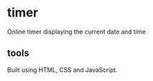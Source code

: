# timer
Online timer displaying the current date and time

## tools
Built using HTML, CSS and JavaScript.
